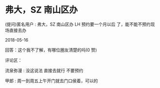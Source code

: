 # 弗大，SZ 南山区办

(提问)匿名用户 : 弗大，SZ 南山区办 LH 预约要一个月以后 了，能不能不预约现场直接去办

2018-05-16

回答：这个我不了解，有哪位圈友清楚的吗(0 赞)

评论区：

流泉弥漫 : 没这说法 直接去就行 不要预约

甲郎 : 周一到周五上午开门就去门口侯着，可以的
